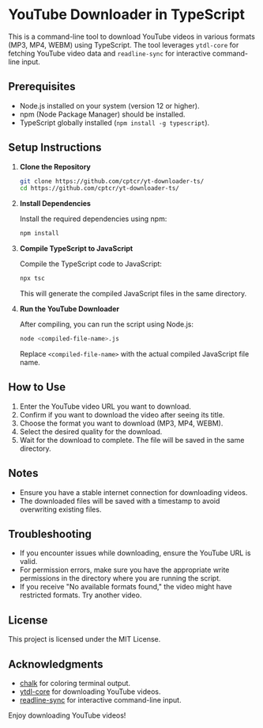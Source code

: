 
# YouTube Downloader in TypeScript

This is a command-line tool to download YouTube videos in various formats (MP3, MP4, WEBM) using TypeScript. The tool leverages `ytdl-core` for fetching YouTube video data and `readline-sync` for interactive command-line input.

## Prerequisites

- Node.js installed on your system (version 12 or higher).
- npm (Node Package Manager) should be installed.
- TypeScript globally installed (`npm install -g typescript`).

## Setup Instructions

1. **Clone the Repository**

   ```bash
   git clone https://github.com/cptcr/yt-downloader-ts/
   cd https://github.com/cptcr/yt-downloader-ts/
   ```

2. **Install Dependencies**

   Install the required dependencies using npm:

   ```bash
   npm install
   ```

3. **Compile TypeScript to JavaScript**

   Compile the TypeScript code to JavaScript:

   ```bash
   npx tsc
   ```

   This will generate the compiled JavaScript files in the same directory.

4. **Run the YouTube Downloader**

   After compiling, you can run the script using Node.js:

   ```bash
   node <compiled-file-name>.js
   ```

   Replace `<compiled-file-name>` with the actual compiled JavaScript file name.

## How to Use

1. Enter the YouTube video URL you want to download.
2. Confirm if you want to download the video after seeing its title.
3. Choose the format you want to download (MP3, MP4, WEBM).
4. Select the desired quality for the download.
5. Wait for the download to complete. The file will be saved in the same directory.

## Notes

- Ensure you have a stable internet connection for downloading videos.
- The downloaded files will be saved with a timestamp to avoid overwriting existing files.

## Troubleshooting

- If you encounter issues while downloading, ensure the YouTube URL is valid.
- For permission errors, make sure you have the appropriate write permissions in the directory where you are running the script.
- If you receive "No available formats found," the video might have restricted formats. Try another video.

## License

This project is licensed under the MIT License.

## Acknowledgments

- [chalk](https://www.npmjs.com/package/chalk) for coloring terminal output.
- [ytdl-core](https://www.npmjs.com/package/ytdl-core) for downloading YouTube videos.
- [readline-sync](https://www.npmjs.com/package/readline-sync) for interactive command-line input.

Enjoy downloading YouTube videos!
